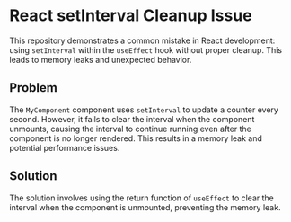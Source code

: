 # React setInterval Cleanup Issue
This repository demonstrates a common mistake in React development: using `setInterval` within the `useEffect` hook without proper cleanup. This leads to memory leaks and unexpected behavior.

## Problem
The `MyComponent` component uses `setInterval` to update a counter every second. However, it fails to clear the interval when the component unmounts, causing the interval to continue running even after the component is no longer rendered. This results in a memory leak and potential performance issues. 

## Solution
The solution involves using the return function of `useEffect` to clear the interval when the component is unmounted, preventing the memory leak.